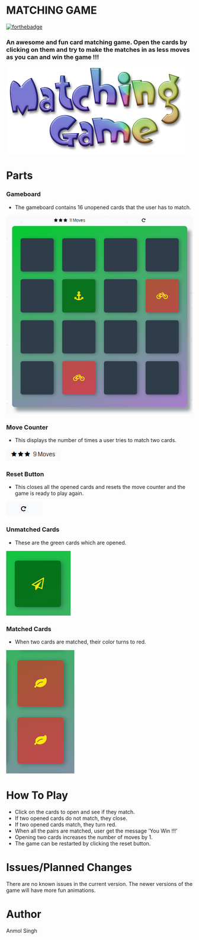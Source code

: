 # MATCHING GAME
[![forthebadge](https://forthebadge.com/images/badges/built-by-developers.svg)](https://forthebadge.com)
### An awesome and fun card matching game. Open the cards by clicking on them and try to make the matches in as less moves as you can and win the game !!!

![Reset](https://github.com/theanmoldhillon/Matching-Game-9/blob/master/matching%20game.gif?raw=true)

# Parts
### Gameboard
* The gameboard contains 16 unopened cards that the user has to match.

![Reset](https://github.com/theanmoldhillon/Matching-Game-9/blob/master/gameboard.PNG?raw=true)

### Move Counter
* This displays the number of times a user tries to match two cards.

![Reset](https://github.com/theanmoldhillon/Matching-Game-9/blob/master/moves.PNG?raw=true)

### Reset Button
* This closes all the opened cards and resets the move counter and the game is ready to play again.

![Reset](https://github.com/theanmoldhillon/Matching-Game-9/blob/master/reset.PNG?raw=true)
### Unmatched Cards
* These are the green cards which are opened.

![Reset](https://github.com/theanmoldhillon/Matching-Game-9/blob/master/unmatched.PNG?raw=true)

### Matched Cards
* When two cards are matched, their color turns to red.

![Reset](https://github.com/theanmoldhillon/Matching-Game-9/blob/master/matched.PNG?raw=true)

# How To Play
* Click on the cards to open and see if they match.
* If two opened cards do not match, they close.
* If two opened cards match, they turn red.
* When all the pairs are matched, user get the message 'You Win !!!'
* Opening two cards increases the number of moves by 1.
* The game can be restarted by clicking the reset button.

# Issues/Planned Changes
There are no known issues in the current version.
The newer versions of the game will have more fun animations.

# Author
Anmol Singh
